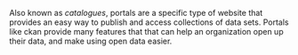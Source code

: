 Also known as *catalogues*, portals are a specific type of website that provides an easy way to publish and access collections of data sets. Portals like ckan provide many features that that can help an organization open up their data, and make using open data easier.
